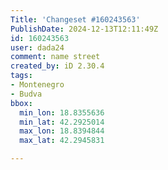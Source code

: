 ```yaml
---
Title: 'Changeset #160243563'
PublishDate: 2024-12-13T12:11:49Z
id: 160243563
user: dada24
comment: name street
created_by: iD 2.30.4
tags:
- Montenegro
- Budva
bbox:
  min_lon: 18.8355636
  min_lat: 42.2925014
  max_lon: 18.8394844
  max_lat: 42.2945831

---
```

